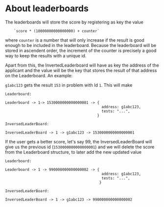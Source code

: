 # About leaderboards

The leaderboards will store the score by registering as key the value

		`score * (10000000000000000) + counter`

where `counter` is a number that will only increase if the result is good enough
to be included in the leaderboard. Because the leaderboard will be stored in
ascendent order, the increment of the counter is precisely a good way to keep 
the results with a unique id.

Apart from this, the InvertedLeaderboard will have as key the address of the 
applicant and the value will be the key that stores the result of that address
on the Leaderboard.
An example:

`g1abc123` gets the result `153` in problem with Id `1`. This will make
```
Leaderboard:

Leaderboard -> 1-> 1530000000000000001 -> {
                                            address: g1abc123,
                                            tests: "...",
                                          }

InversedLeaderBoard:

InversedLeaderBoard -> 1 -> g1abc123 -> 1530000000000000001
```

If the user gets a better score, let's say 99, the InversedLeaderBoard will give us the previous id (`1530000000000000001`) and we will delete the score from the Leaderboard structure, to later add the new updated value

```
Leaderboard:

Leaderboard -> 1 -> 990000000000000002 -> {
                                            address: g1abc123,
                                            tests: "...",
                                           }

InversedLeaderBoard:

InversedLeaderBoard -> 1 -> g1abc123 -> 990000000000000002
```